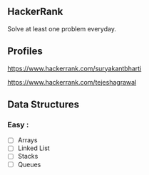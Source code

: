 ## HackerRank

Solve at least one problem everyday.

## Profiles

https://www.hackerrank.com/suryakantbharti

https://www.hackerrank.com/tejeshagrawal


## Data Structures

### Easy : 

- [ ] Arrays
- [ ] Linked List
- [ ] Stacks
- [ ] Queues
